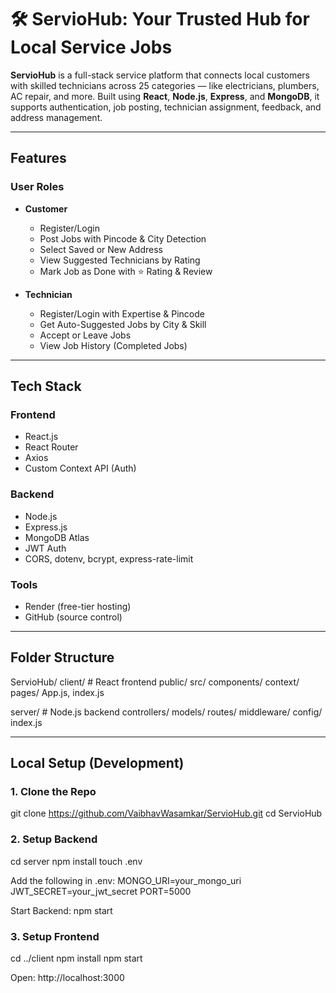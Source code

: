 # 🛠 ServioHub: Your Trusted Hub for Local Service Jobs

**ServioHub** is a full-stack service platform that connects local customers with skilled technicians across 25 categories — like electricians, plumbers, AC repair, and more. Built using **React**, **Node.js**, **Express**, and **MongoDB**, it supports authentication, job posting, technician assignment, feedback, and address management.

---

## Features

### User Roles
- **Customer**
  - Register/Login
  - Post Jobs with Pincode & City Detection
  - Select Saved or New Address
  - View Suggested Technicians by Rating
  - Mark Job as Done with ⭐ Rating & Review

- **Technician**
  - Register/Login with Expertise & Pincode
  - Get Auto-Suggested Jobs by City & Skill
  - Accept or Leave Jobs
  - View Job History (Completed Jobs)

---

## Tech Stack

### Frontend
- React.js
- React Router
- Axios
- Custom Context API (Auth)

### Backend
- Node.js
- Express.js
- MongoDB Atlas
- JWT Auth
- CORS, dotenv, bcrypt, express-rate-limit

### Tools
- Render (free-tier hosting)
- GitHub (source control)

---

## Folder Structure

ServioHub/
  client/ # React frontend
    public/
    src/
      components/
        context/
        pages/
    App.js, index.js

server/ # Node.js backend
  controllers/
  models/
  routes/
  middleware/
  config/
  index.js

---

## Local Setup (Development)

### 1. Clone the Repo
git clone https://github.com/VaibhavWasamkar/ServioHub.git
cd ServioHub

### 2. Setup Backend
cd server
npm install
touch .env

Add the following in .env:
MONGO_URI=your_mongo_uri
JWT_SECRET=your_jwt_secret
PORT=5000

Start Backend:
npm start

### 3. Setup Frontend
cd ../client
npm install
npm start

Open: http://localhost:3000

